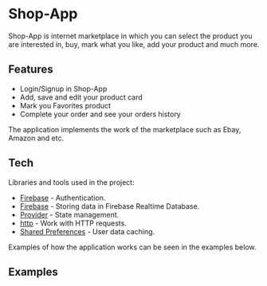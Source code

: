
# Shop-App


Shop-App is internet marketplace in which you can select the product you are interested in, buy, mark what you like, add your product and much more.


## Features

- Login/Signup in Shop-App
- Add, save and edit your product card
- Mark you Favorites product
- Complete your order and see your orders history 

The application implements the work of the marketplace such as Ebay, Amazon and etc.





## Tech

Libraries and tools used in the project:

- [Firebase](https://firebase.google.com/) - Authentication.
- [Firebase](https://firebase.google.com/) - Storing data in Firebase Realtime Database.
- [Provider](https://pub.dev/packages/provider) - State management.
- [http](https://pub.dev/packages/http) - Work with HTTP requests.
- [Shared Preferences](https://pub.dev/packages/shared_preferences) - User data caching.
 

Examples of how the application works can be seen in the examples below. 




## Examples
